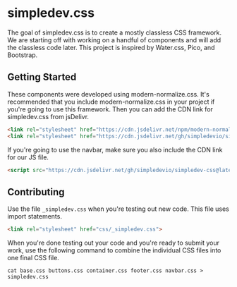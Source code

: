 # simpledev.css

The goal of simpledev.css is to create a mostly classless CSS framework. We are starting off with working on a handful of components and will add the classless code later. This project is inspired by Water.css, Pico, and Bootstrap.

## Getting Started

These components were developed using modern-normalize.css. It's recommended that you include modern-normalize.css in your project if you're going to use this framework. Then you can add the CDN link for simpledev.css from jsDelivr.

```html
<link rel="stylesheet" href="https://cdn.jsdelivr.net/npm/modern-normalize@2.0.0/modern-normalize.min.css">
<link rel="stylesheet" href="https://cdn.jsdelivr.net/gh/simpledevio/simpledev-css@latest/css/simpledev.css">
```

If you're going to use the navbar, make sure you also include the CDN link for our JS file.

```html
<script src="https://cdn.jsdelivr.net/gh/simpledevio/simpledev-css@latest/js/navbar.js"></script>
```

## Contributing

Use the file `_simpledev.css` when you're testing out new code. This file uses import statements.

```html
<link rel="stylesheet" href="css/_simpledev.css">
```

When you're done testing out your code and you're ready to submit your work, use the following command to combine the individual CSS files into one final CSS file.

```
cat base.css buttons.css container.css footer.css navbar.css > simpledev.css
```
